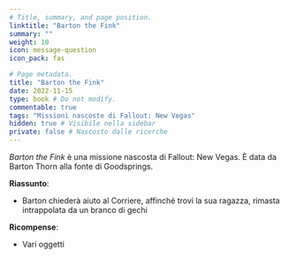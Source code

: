 ```yaml
---
# Title, summary, and page position.
linktitle: "Barton the Fink" 
summary: ""
weight: 10
icon: message-question
icon_pack: fas

# Page metadata.
title: "Barton the Fink"
date: 2022-11-15
type: book # Do not modify.
commentable: true
tags: "Missioni nascoste di Fallout: New Vegas"
hidden: true # Visibile nella sidebar
private: false # Nascosto dalle ricerche
---
```


<div class="fnv">


*Barton the Fink* è una missione nascosta di Fallout: New Vegas. È data da Barton Thorn alla fonte di Goodsprings.


**Riassunto**:
- Barton chiederà aiuto al Corriere, affinché trovi la sua ragazza, rimasta intrappolata da un branco di gechi



**Ricompense**:
- Vari oggetti


</div>


